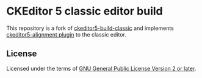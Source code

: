 CKEditor 5 classic editor build
========================================

This repository is a fork of [ckeditor5-build-classic](https://github.com/ckeditor/ckeditor5/tree/master/packages/ckeditor5-build-classic) and implements [ckeditor5-alignment plugin](https://github.com/ckeditor/ckeditor5/tree/master/packages/ckeditor5-alignment) to the classic editor.

## License
Licensed under the terms of [GNU General Public License Version 2 or later](http://www.gnu.org/licenses/gpl.html).
